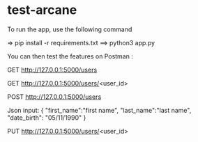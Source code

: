 # test-arcane

To run the app, use the following command

=> pip install -r requirements.txt
==> python3 app.py

You can then test the features on Postman :

GET http://127.0.0.1:5000/users

GET http://127.0.0.1:5000/users/<user_id>

POST http://127.0.0.1:5000/users

Json input:
{
"first_name":"first name",
"last_name":"last name",
"date_birth": "05/11/1990"
}



PUT http://127.0.0.1:5000/users/<user_id>
